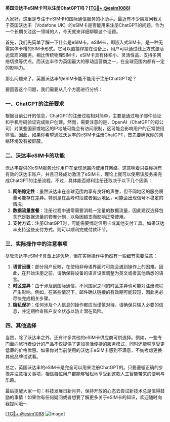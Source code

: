 **英国沃达丰eSIM卡可以注册ChatGPT吗？[[TG💪+ @esim1088](https://t.me/s/esim1088)]**

大家好，这里是专注于eSIM卡和国际通信服务的小助手。最近有不少朋友问我关于英国沃达丰（Vodafone UK）的eSIM卡是否能用来注册ChatGPT的问题。作为一个长期关注这一领域的人，今天就来详细聊聊这个话题。

首先，我们先简单了解一下什么是eSIM卡。eSIM卡，即嵌入式SIM卡，是一种无需实体卡槽的SIM卡形式。它可以直接焊接在设备上，用户可以通过线上方式激活运营商的服务。相比传统物理SIM卡，eSIM卡具有体积小、灵活性高、支持多网络切换等优点。而沃达丰作为英国最大的移动运营商之一，在全球范围内都有一定的影响力。

那么问题来了，英国沃达丰的eSIM卡能不能用于注册ChatGPT呢？

要回答这个问题，我们需要从几个方面进行分析：

### 一、ChatGPT的注册要求

根据目前公开的信息，ChatGPT的注册过程相对简单，主要是通过电子邮件验证和手机号码验证完成账户创建。然而，需要注意的是，OpenAI（ChatGPT的母公司）对某些国家或地区的IP地址可能会有访问限制，这可能会影响用户的正常使用体验。因此，如果你希望通过沃达丰的eSIM卡注册ChatGPT，首先要确保你的网络环境没有被屏蔽。

### 二、沃达丰eSIM卡的功能

沃达丰提供的eSIM服务允许用户在全球范围内使用其网络，这意味着只要你拥有有效的沃达丰账户，并且已经成功激活了eSIM卡，理论上就可以使用该服务来完成ChatGPT的注册流程。不过，具体能否顺利注册还取决于以下几个因素：

1. **网络稳定性**：虽然沃达丰在全球范围内享有良好的声誉，但不同地区的服务质量可能存在差异。特别是在高峰时段或者偏远地区，可能会出现信号不稳定的情况。
2. **数据流量套餐**：注册过程中通常需要消耗一定量的数据流量，因此建议选择包含充足数据流量的套餐计划，以免因超支而影响正常使用。
3. **支付方式**：注册ChatGPT时，可能需要绑定信用卡或其他支付工具。如果沃达丰支持这些支付方式，则可以顺利完成付款环节。

### 三、实际操作中的注意事项

尽管沃达丰eSIM卡具备上述优势，但在实际操作中仍然有一些细节需要注意：

1. **语言设置**：部分用户反映，在使用非母语界面时可能会遇到操作上的困难。因此，在开始注册之前，请确保将设备的语言设置调整为英文或者其他熟悉的语言。
2. **时区差异**：由于涉及到国际通信，不同国家之间的时区差异也可能对注册流程产生影响。例如，在某些情况下，邮件确认链接的有效期可能较短，因此务必尽快完成相关步骤。
3. **隐私保护**：任何涉及个人信息的操作都应当谨慎对待。请确保只输入必要的信息，并定期检查账户安全状态以防止潜在风险。

### 四、其他选择

当然，除了沃达丰之外，还有许多其他的eSIM卡供应商可供选择。例如，一些专门面向旅行者设计的产品不仅提供了更加灵活便捷的服务模式，同时还能够享受更低廉的价格优惠。如果你对当前使用的沃达丰eSIM卡感到不满意，不妨考虑更换其他品牌试试看。

总之，英国沃达丰的eSIM卡是完全可以用来注册ChatGPT的。只要遵循正确的步骤并注意相关事项，相信每位用户都能够轻松地享受到这款人工智能带来的便利与乐趣。

最后提醒大家一句：科技发展日新月异，保持开放的心态去尝试新技术总是值得鼓励的事情！如果你有任何疑问或者想要了解更多关于eSIM卡的知识，欢迎随时向我提问哦～

[[TG💪+ @esim1088](https://t.me/s/esim1088) ![Image](https://i.postimg.cc/4NQfJmqS/Snipaste-2025-05-13-00-14-12.png)]